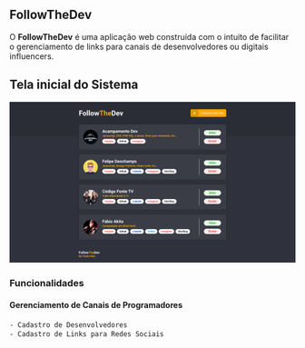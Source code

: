 ## FollowTheDev

O **FollowTheDev** é uma aplicação web construída com o intuito de facilitar o gerenciamento de links para canais de desenvolvedores ou digitais influencers.

## Tela inicial do Sistema

<p align="center"><img src="https://github.com/PHPauloReis/FollowTheDev/blob/main/github/sample.png?raw=true" width="600"></p>


### Funcionalidades

#### Gerenciamento de Canais de Programadores
	- Cadastro de Desenvolvedores
	- Cadastro de Links para Redes Sociais
